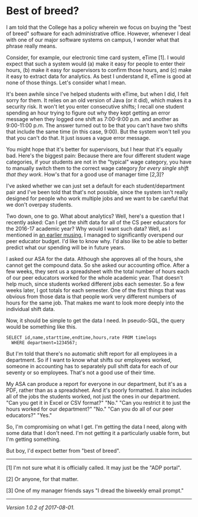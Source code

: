 Best of breed?
==============

I am told that the College has a policy wherein we focus on buying the
"best of breed" software for each administrative office. However, whenever
I deal with one of our major software systems on campus, I wonder what
that phrase really means.

Consider, for example, our electronic time card system, eTime [1]. I
would expect that such a system would (a) make it easy for people to
enter their hours, (b) make it easy for supervisors to confirm those
hours, and (c) make it easy to extract data for analytics. As best
I understand it, eTime is good at none of those things. Let's consider
what I mean.

It's been awhile since I've helped students with eTime, but when I did,
I felt sorry for them. It relies on an old version of Java (or it did),
which makes it a security risk. It won't let you enter consecutive
shifts; I recall one student spending an hour trying to figure out why
they kept getting an error message when they logged one shift as 7:00-9:00
p.m. and another as 9:00-11:00 p.m. The answer turned out to be that
you can't have two shifts that include the same time (in this case, 9:00).
But the system won't tell you that you can't do that. It just issues
a vague error message.

You might hope that it's better for supervisors, but I hear that it's
equally bad. Here's the biggest pain: Because there are four different
student wage categories, if your students are not in the "typical" wage
category, you have to manually switch them to the correct wage category
*for every single shift that they work*. How's that for a good use of
manager time [2,3]?

I've asked whether we can just set a default for each student/department
pair and I've been told that that's not possible, since the system
isn't really designed for people who work multiple jobs and we want to
be careful that we don't overpay students.

Two down, one to go. What about analytics? Well, here's a question that I
recently asked: Can I get the shift data for all of the CS peer educators
for the 2016-17 academic year?  Why would I want such data? Well,
as I mentioned in [an earlier musing](budgeting-screwups-2017-07-11),
I managed to significantly overspend our peer educator budget. I'd like
to know why. I'd also like to be able to better predict what our spending
will be in future years.

I asked our ASA for the data. Although she approves all of the hours,
she cannot get the compound data. So she asked our accounting office.
After a few weeks, they sent us a spreadsheet with the total number of
hours each of our peer educators worked for the whole academic year.
That doesn't help much, since students worked different jobs each
semester. So a few weeks later, I got totals for each semester. One
of the first things that was obvious from those data is that people
work very different numbers of hours for the same job.  That makes
me want to look more deeply into the individual shift data.

Now, it should be simple to get the data I need.  In pseudo-SQL,
the query would be something like this.

    SELECT id,name,starttime,endtime,hours,rate FROM timelogs
      WHERE department=1234567;

But I'm told that there's no automatic shift report for all employees
in a department.  So if I want to know what shifts our employees worked,
someone in accounting has to separately pull shift data for each of our
seventy or so employees.  That's not a good use of their time.

My ASA can produce a report for everyone in our department, but it's
as a PDF, rather than as a spreadsheet.  And it's poorly formatted.
It also includes all of the jobs the students worked, not just the ones
in our department.  "Can you get it in Excel or CSV format?"  "No."
"Can you restrict it to just the hours worked for our department?"  "No."
"Can you do all of our peer educators?"  "Yes."

So, I'm compromising on what I get.  I'm getting the data I need,
along with some data that I don't need.  I'm not getting it a
particularly usable form, but I'm getting something.

But boy, I'd expect better from "best of breed".

---

[1] I'm not sure what it is officially called. It may just be the 
"ADP portal".

[2] Or anyone, for that matter.

[3] One of my manager friends says "I dread the biweekly email prompt."

---

*Version 1.0.2 of 2017-08-01.*
